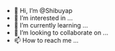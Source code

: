 - 👋 Hi, I’m @Shibuyap
- 👀 I’m interested in ...
- 🌱 I’m currently learning ...
- 💞️ I’m looking to collaborate on ...
- 📫 How to reach me ...

<!---
Shibuyap/Shibuyap is a ✨ special ✨ repository because its `README.md` (this file) appears on your GitHub profile.
You can click the Preview link to take a look at your changes.
--->
